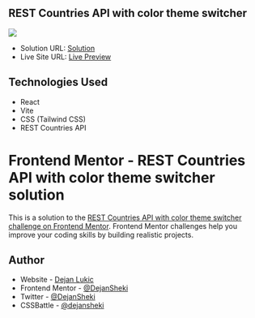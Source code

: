 <h2>REST Countries API with color theme switcher</h2>

![](./public/screenshot.png)

- Solution URL: [Solution](https://github.com/DejanSheki/rest-countries-api-with-color-teme-switcher)
- Live Site URL: [Live Preview](https://rest-countries-api-with-color-teme-switcher.vercel.app/)

## Technologies Used

- React
- Vite
- CSS (Tailwind CSS)
- REST Countries API

# Frontend Mentor - REST Countries API with color theme switcher solution

This is a solution to the [REST Countries API with color theme switcher challenge on Frontend Mentor](https://www.frontendmentor.io/challenges/rest-countries-api-with-color-theme-switcher-5cacc469fec04111f7b848ca). Frontend Mentor challenges help you improve your coding skills by building realistic projects.

## Author

- Website - [Dejan Lukic](https://www.dejanlukic.com)
- Frontend Mentor - [@DejanSheki](https://www.frontendmentor.io/profile/DejanSheki)
- Twitter - [@DejanSheki](https://twitter.com/DejanSheki)
- CSSBattle - [@dejansheki](https://cssbattle.dev/player/dejansheki)

